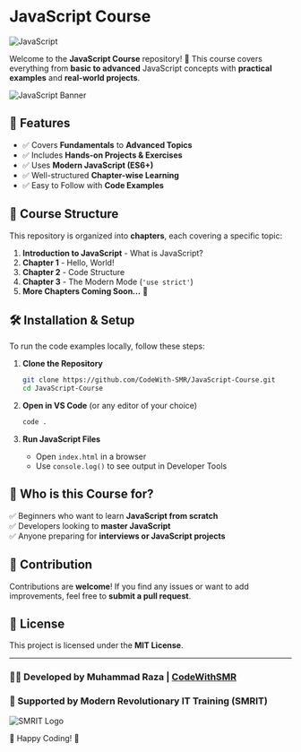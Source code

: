 # JavaScript Course

![JavaScript](https://img.shields.io/badge/JavaScript-ES6%2B-yellow?style=for-the-badge&logo=javascript)

Welcome to the **JavaScript Course** repository! 🚀 This course covers everything from **basic to advanced** JavaScript concepts with **practical examples** and **real-world projects**.

![JavaScript Banner](https://getflywheel.com/layout/wp-content/uploads/2021/07/The_Best_Java_Script_Libraries_1800x500-1-1800x500-1.jpeg)

## 📌 Features
- ✅ Covers **Fundamentals** to **Advanced Topics**
- ✅ Includes **Hands-on Projects & Exercises**
- ✅ Uses **Modern JavaScript (ES6+)**
- ✅ Well-structured **Chapter-wise Learning**
- ✅ Easy to Follow with **Code Examples**

## 📂 Course Structure
This repository is organized into **chapters**, each covering a specific topic:

1. **Introduction to JavaScript** - What is JavaScript?
2. **Chapter 1** - Hello, World!
3. **Chapter 2** - Code Structure
4. **Chapter 3** - The Modern Mode (`'use strict'`)
5. **More Chapters Coming Soon...** 🚀

## 🛠 Installation & Setup

To run the code examples locally, follow these steps:

1. **Clone the Repository**
   ```sh
   git clone https://github.com/CodeWith-SMR/JavaScript-Course.git
   cd JavaScript-Course
   ```

2. **Open in VS Code** (or any editor of your choice)
   ```sh
   code .
   ```

3. **Run JavaScript Files**
   - Open `index.html` in a browser
   - Use `console.log()` to see output in Developer Tools

## 🎯 Who is this Course for?
✅ Beginners who want to learn **JavaScript from scratch**  
✅ Developers looking to **master JavaScript**  
✅ Anyone preparing for **interviews or JavaScript projects**  

## 🤝 Contribution
Contributions are **welcome**! If you find any issues or want to add improvements, feel free to **submit a pull request**.

## 📜 License
This project is licensed under the **MIT License**.

---

### 👨‍💻 Developed by **Muhammad Raza** | [CodeWithSMR](https://github.com/CodeWith-SMR)
### 🚀 Supported by **Modern Revolutionary IT Training (SMRIT)**

![SMRIT Logo](https://www.facebook.com/share/p/15yX2EzY1w/)

🚀 Happy Coding! 🎯
